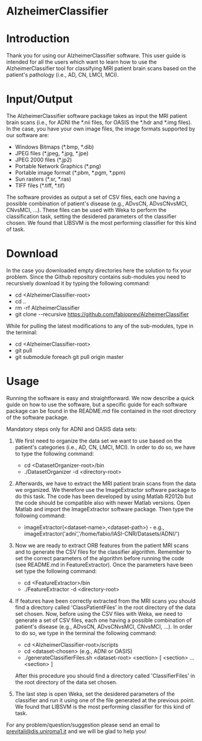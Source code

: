 AlzheimerClassifier
=========

# Introduction

Thank you for using our AlzheimerClassifier software. This user guide is intended for all
the users which want to learn how to use the AlzheimerClassifier tool for classifying MRI
patient brain scans based on the patient's pathology (i.e., AD, CN, LMCI, MCI).

# Input/Output

The AlzheimerClassifier software package takes as input the MRI patient brain scans
(i.e., for ADNI the *.nii files, for OASIS the *.hdr and *.img files). In the case, you
have your own image files, the image formats supported by our software are:

  - Windows Bitmaps (*.bmp, *.dib)
  - JPEG files (*.jpeg, *.jpg, *.jpe)
  - JPEG 2000 files (*.jp2)
  - Portable Network Graphics (*.png)
  - Portable image format (*.pbm, *.pgm, *.ppm)
  - Sun rasters (*.sr, *.ras)
  - TIFF files (*.tiff, *.tif)

The software provides as output a set of CSV files, each one having a possible combination
of patient's disease (e.g., ADvsCN, ADvsCNvsMCI, CNvsMCI, ...). These files can be used with
Weka to perform the classification task, setting the desidered parameters of the classifier
chosen. We found that LIBSVM is the most performing classifier for this kind of task.

# Download

In the case you downloaded empty directories here the solution to fix your problem. Since
the Github repository contains sub-modules you need to recursively download it by typing
the following command:
  
  - cd \<AlzheimerClassifier-root\>
  - cd ..
  - rm -rf AlzheimerClassifier
  - git clone --recursive https://github.com/fabioprev/AlzheimerClassifier

While for pulling the latest modifications to any of the sub-modules, type in the terminal:
  
  - cd \<AlzheimerClassifier-root\>
  - git pull
  - git submodule foreach git pull origin master

# Usage

Running the software is easy and straightforward. We now describe a quick guide on how to
use the software, but a specific guide for each software package can be found in the
README.md file contained in the root directory of the software package.

Mandatory steps only for ADNI and OASIS data sets:

  1. We first need to organize the data set we want to use based on the patient's
     categories (i.e., AD, CN, LMCI, MCI). In order to do so, we have to type the 
     following command:
     
        - cd \<DatasetOrganizer-root\>/bin
        - ./DatasetOrganizer -d \<directory-root\>
  
  2. Afterwards, we have to extract the MRI patient brain scans from the data we
     organized. We therefore use the ImageExtractor software package to do this task.
     The code has been developed by using Matlab R2012b but the code should be compatible
     also with newer Matlab versions. Open Matlab and import the ImageExtractor software
     package. Then type the following command:
     
        - imageExtractor(\<dataset-name\>,\<dataset-path\>) - e.g., imageExtractor('adni','/home/fabio/IASI-CNR/Datasets/ADNI/')

3. Now we are ready to extract ORB features from the patient MRI scans and to generate the
   CSV files for the classifier algorithm. Remember to set the correct parameters of the
   algorithm before running the code (see README.md in FeatureExtractor). Once the parameters
   have been set type the following command:
   
      - cd \<FeatureExtractor\>/bin
      - ./FeatureExtractor -d \<directory-root\>

4. If features have been correctly extracted from the MRI scans you should find a directory
   called 'ClassPatientFiles' in the root directory of the data set chosen. Now, before using
   the CSV files with Weka, we need to generate a set of CSV files, each one having a possible
   combination of patient's disease (e.g., ADvsCN, ADvsCNvsMCI, CNvsMCI, ...). In order to do
   so, we type in the terminal the following command:
   
      - cd \<AlzheimerClassifier-root\>/scripts
      - cd \<dataset-chosen\> (e.g., ADNI or OASIS)
      - ./generateClassifierFiles.sh \<dataset-root\> \<section\> [ \<section\> ... \<section\> ]
   
   After this procedure you should find a directory called 'ClassifierFiles' in the root directory
   of the data set chosen.

5. The last step is open Weka, set the desidered parameters of the classifier and run it
   using one of the file generated at the previous point. We found that LIBSVM is the most
   performing classifier for this kind of task.
   
For any problem/question/suggestion please send an email to previtali@dis.uniroma1.it and
we will be glad to help you!
